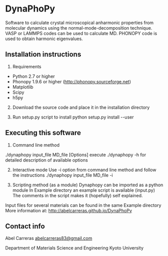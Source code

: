 DynaPhoPy
=========
Software to calculate crystal microscopical anharmonic properties
from molecular dynamics using the normal-mode-decomposition technique.
VASP or LAMMPS codes can be used to calculate MD. PHONOPY code
is used to obtain harmonic eigenvalues.

Installation instructions
---------------------------------------------------------

1. Requirements
  - Python 2.7 or higher
  - Phonopy 1.9.6 or higher (http://phonopy.sourceforge.net)
  - Matplotlib
  - Scipy
  - h5py

2. Download the source code and place it in the installation directory

3. Run setup.py script to install
  python setup.py install --user


Executing this software
---------------------------------------------------------

1. Command line method

  ./dynaphopy input_file MD_file [Options]
  execute ./dynaphopy -h for detailed description of available options

2. Interactive mode
  Use -i option from command line method and follow the instructions
  ./dynaphopy input_file MD_file -i

3. Scripting method (as a module)
  Dynaphopy can be imported as a python module
  In Example directory an example script is available (input.py)
  The comments in the script makes it (hopefully) self explained.

Input files for several materials can be found in the same Example directory
More information at: http://abelcarreras.github.io/DynaPhoPy


Contact info
---------------------------------------------------------
Abel Carreras
abelcarreras83@gmail.com

Department of Materials Science and Engineering
Kyoto University